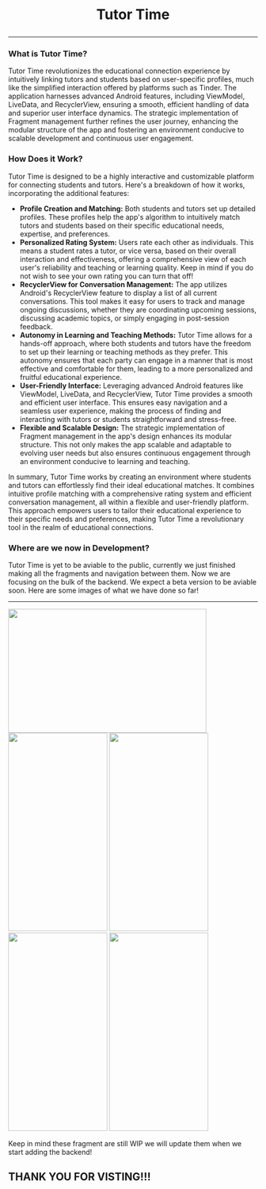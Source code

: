 # <p align="center">Tutor Time</p>
---
### What is Tutor Time?
Tutor Time revolutionizes the educational connection experience by intuitively linking tutors and students based on user-specific profiles, much like the simplified interaction offered by platforms such as Tinder. The application harnesses advanced Android features, including ViewModel, LiveData, and RecyclerView, ensuring a smooth, efficient handling of data and superior user interface dynamics. The strategic implementation of Fragment management further refines the user journey, enhancing the modular structure of the app and fostering an environment conducive to scalable development and continuous user engagement.
### How Does it Work?
Tutor Time is designed to be a highly interactive and customizable platform for connecting students and tutors. Here's a breakdown of how it works, incorporating the additional features:
- **Profile Creation and Matching:** Both students and tutors set up detailed profiles. These profiles help the app's algorithm to intuitively match tutors and students based on their specific educational needs, expertise, and preferences.
- **Personalized Rating System:** Users rate each other as individuals. This means a student rates a tutor, or vice versa, based on their overall interaction and effectiveness, offering a comprehensive view of each user's reliability and teaching or learning quality. Keep in mind if you do not wish to see your own rating you can turn that off!
- **RecyclerView for Conversation Management:** The app utilizes Android's RecyclerView feature to display a list of all current conversations. This tool makes it easy for users to track and manage ongoing discussions, whether they are coordinating upcoming sessions, discussing academic topics, or simply engaging in post-session feedback.
- **Autonomy in Learning and Teaching Methods:** Tutor Time allows for a hands-off approach, where both students and tutors have the freedom to set up their learning or teaching methods as they prefer. This autonomy ensures that each party can engage in a manner that is most effective and comfortable for them, leading to a more personalized and fruitful educational experience.
- **User-Friendly Interface:** Leveraging advanced Android features like ViewModel, LiveData, and RecyclerView, Tutor Time provides a smooth and efficient user interface. This ensures easy navigation and a seamless user experience, making the process of finding and interacting with tutors or students straightforward and stress-free.
- **Flexible and Scalable Design:** The strategic implementation of Fragment management in the app's design enhances its modular structure. This not only makes the app scalable and adaptable to evolving user needs but also ensures continuous engagement through an environment conducive to learning and teaching.

In summary, Tutor Time works by creating an environment where students and tutors can effortlessly find their ideal educational matches. It combines intuitive profile matching with a comprehensive rating system and efficient conversation management, all within a flexible and user-friendly platform. This approach empowers users to tailor their educational experience to their specific needs and preferences, making Tutor Time a revolutionary tool in the realm of educational connections.
### Where are we now in Development?
Tutor Time is yet to be aviable to the public, currently we just finished making all the fragments and navigation between them. Now we are focusing on the bulk of the backend. We expect a beta version to be aviable soon. Here are some images of what we have done so far!

---
<img src="https://cdn.discordapp.com/attachments/643563629504888834/1178180047195090984/nav_graph.png?ex=657534ac&is=6562bfac&hm=34d022c7f8767d4c6d30406cdc6614ed22ea2514f90557887816670888a83761&" width="400" height="250">

<div>
  <img src="https://cdn.discordapp.com/attachments/643563629504888834/1178180046301704303/launch.jpg" width="200" height="400">
  <img src="https://cdn.discordapp.com/attachments/643563629504888834/1178180046620475483/studenthome.jpg" width="200" height="400">
  <img src="https://cdn.discordapp.com/attachments/643563629504888834/1178180045982924880/profile.jpg" width="200" height="400">
  <img src="https://cdn.discordapp.com/attachments/643563629504888834/1178180046893088788/studentsettings.jpg" width="200" height="400">
</div>

Keep in mind these fragment are still WIP we will update them when we start adding the backend!
## THANK YOU FOR VISTING!!!
